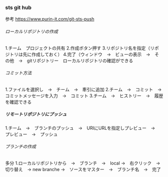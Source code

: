 ### sts git hub 
参考
https://www.purin-it.com/git-sts-push

###### ローカルリポジトリの作成
1.チーム　プロジェクトの共有
2.作成ボタン押す
3.リポジトリ名を指定（リポジトリは先に作成しておく）
4.完了（ウィンドウ　→　ビューの表示　→　その他　→　gitリポジトリー　ローカルリポジトリの確認ができる

###### コミット方法
1.ファイルを選択し　→　チーム　→　牽引に追加
2.チーム　→　コミット　→　コミットメッセージを入力　→　コミット
3.チーム　→　ヒストリー　→　履歴を確認できる


##### リモートリポジトリにプッシュ
1.チーム　→　ブランチのプッシュ　→　URIにURLを指定しプレビュー　→　プレビュー　→　プッシュ

###### ブランチの作成
多分
1.ローカルリポジトリから　→　ブランチ　→　local →　右クリック　→　切り替え　→ new branche →　ソースをマスター　→　ブランチ名　→　完了
